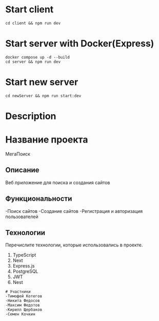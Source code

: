 # Start client

```
cd client && npm run dev
```

# Start server with Docker(Express)

```
docker compose up -d --build
cd server && npm run dev
```
# Start new server
```
cd newServer && npm run start:dev
```

# Description
# Название проекта
МегаПоиск


## Описание
Веб приложение для поиска и создания сайтов

## Функциональности
-Поиск сайтов
-Создание сайтов
-Регистрация и авторизация пользователей 

## Технологии

Перечислите технологии, которые использовались в проекте.

1. TypeScript
2. Next
3. Express.js
4. PostgreSQL
5. JWT
6. Nest
```
# Участники
-Тимофей Котегов
-Никита Федосов
-Максим Федотов
-Кирилл Щербаков
-Семен Кочкин
